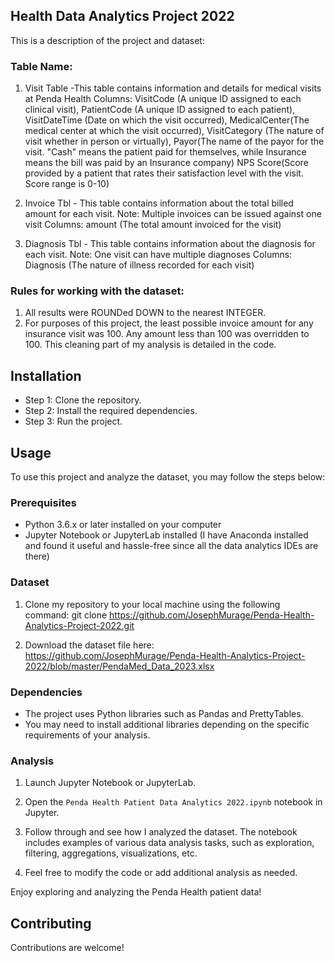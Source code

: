 ## Health Data Analytics Project 2022

This is a description of the project and dataset: 

### Table Name: 
1. Visit Table
-This table contains information and details for medical visits at Penda Health
Columns: VisitCode (A unique ID assigned to each clinical visit), PatientCode (A unique ID assigned to each patient), VisitDateTime (Date on which the visit occurred), MedicalCenter(The medical center at which the visit occurred), VisitCategory (The nature of visit whether in person or virtually), Payor(The name of the payor for the visit. "Cash" means the patient paid for themselves, while Insurance means the bill was paid by an Insurance company) NPS Score(Score provided by a patient that rates their satisfaction level with the visit. Score range is 0-10)

2. Invoice Tbl - This table contains information about the total billed amount for each visit. Note: Multiple invoices can be issued against one visit
Columns: amount (The total amount invoiced for the visit)

3. Diagnosis Tbl - This table contains information about the diagnosis for each visit. Note: One visit can have multiple diagnoses
Columns: Diagnosis (The nature of illness recorded for each visit)

### Rules for working with the dataset:

1. All results were ROUNDed DOWN to the nearest INTEGER.
2. For purposes of this project, the least possible invoice amount for any insurance visit was 100. Any amount less than 100 was overridden to 100. This cleaning part of my analysis is detailed in the code.

## Installation

- Step 1: Clone the repository.
- Step 2: Install the required dependencies.
- Step 3: Run the project.

## Usage

To use this project and analyze the dataset, you may follow the steps below:

### Prerequisites

- Python 3.6.x or later installed on your computer
- Jupyter Notebook or JupyterLab installed (I have Anaconda installed and found it useful and hassle-free since all the data analytics IDEs are there)

### Dataset

1. Clone my repository to your local machine using the following command: git clone https://github.com/JosephMurage/Penda-Health-Analytics-Project-2022.git

2. Download the dataset file here: https://github.com/JosephMurage/Penda-Health-Analytics-Project-2022/blob/master/PendaMed_Data_2023.xlsx

### Dependencies

- The project uses Python libraries such as Pandas and PrettyTables.
- You may need to install additional libraries depending on the specific requirements of your analysis.

### Analysis

1. Launch Jupyter Notebook or JupyterLab.

2. Open the `Penda Health Patient Data Analytics 2022.ipynb` notebook in Jupyter.

3. Follow through and see how I analyzed the dataset. The notebook includes examples of various data analysis tasks, such as exploration, filtering, aggregations, visualizations, etc.

4. Feel free to modify the code or add additional analysis as needed.


Enjoy exploring and analyzing the Penda Health patient data!

## Contributing

Contributions are welcome!


